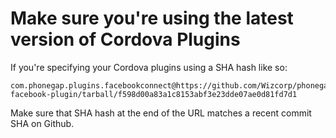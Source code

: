 # Make sure you're using the latest version of Cordova Plugins

If you're specifying your Cordova plugins using a SHA hash like so:

```
com.phonegap.plugins.facebookconnect@https://github.com/Wizcorp/phonegap-facebook-plugin/tarball/f598d00a83a1c8153abf3e23dde07ae0d81fd7d1
```

Make sure that SHA hash at the end of the URL matches a recent commit SHA on Github.
